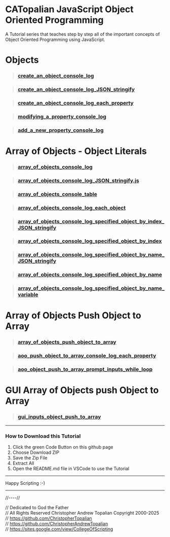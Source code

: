 # CATopalian JavaScript Object Oriented Programming
A Tutorial series that teaches step by step all of the important concepts of Object Oriented Programming using JavaScript.

# Objects

> ### [create_an_object_console_log](src/js/001_objects/001_create_an_object_console_log.js)  

> ### [create_an_object_console_log_JSON_stringify](src/js/001_objects/002_create_an_object_console_log_JSON_stringify.js)  

> ### [create_an_object_console_log_each_property](src/js/001_objects/003_create_an_object_console_log_each_property.js)  

> ### [modifying_a_property_console_log](src/js/001_objects/004_modifying_a_property_console_log.js)  

> ### [add_a_new_property_console_log](src/js/001_objects/005_add_a_new_property_console_log.js)  

> ## 

# Array of Objects - Object Literals  

> ### [array_of_objects_console_log](src/js/002_array_of_objects_object_literals/001_aoo_console_log.js)  

> ### [array_of_objects_console_log_JSON_stringify.js](src/js/002_array_of_objects_object_literals/002_aoo_console_log_JSON_stringify.js)  

> ### [array_of_objects_console_table](src/js/002_array_of_objects_object_literals/003_aoo_console_table.js)  

> ### [array_of_objects_console_log_each_object](src/js/002_array_of_objects_object_literals/004_aoo_console_log_each_object.js)  

> ### [array_of_objects_console_log_specified_object_by_index_JSON_stringify](src/js/002_array_of_objects_object_literals/005_aoo_console_log_specified_object_by_index_JSON_stringify.js)  

> ### [array_of_objects_console_log_specified_object_by_index](src/js/002_array_of_objects_object_literals/006_aoo_console_log_specified_object_by_index.js)  

> ### [array_of_objects_console_log_specified_object_by_name_JSON_stringify](src/js/002_array_of_objects_object_literals/007_aoo_console_log_specified_object_by_name_JSON_stringify.js)  

> ### [array_of_objects_console_log_specified_object_by_name](src/js/002_array_of_objects_object_literals/008_aoo_console_log_specified_object_by_name.js)  

> ### [array_of_objects_console_log_specified_object_by_name_variable](src/js/002_array_of_objects_object_literals/009_aoo_console_log_specified_object_by_name_variable.js)  

> ## 

#  Array of Objects Push Object to Array

> ### [array_of_objects_push_object_to_array](src/js/003_array_of_objects_push_object_to_array/001_aoo_push_object_to_array_console_log.js)  

> ### [aoo_push_object_to_array_console_log_each_property](src/js/003_array_of_objects_push_object_to_array/002_aoo_push_object_to_array_console_log_each_property.js)  

> ### [aoo_object_push_to_array_prompt_inputs_while_loop](src/js/003_array_of_objects_push_object_to_array/003_aoo_object_push_to_array_prompt_inputs_while_loop.js)  

> ## 

# GUI Array of Objects push Object to Array

> ### [gui_inputs_object_push_to_array](src/js/004_gui_array_of_objects_push_object_to_array/004_gui_inputs_object_push_to_array.html)  

---

### How to Download this Tutorial
1. Click the green Code Button on this github page
2. Choose Download ZIP
3. Save the Zip File
4. Extract All
5. Open the README.md file in VSCode to use the Tutorial

---

Happy Scripting :-)

---

//----//

// Dedicated to God the Father  
// All Rights Reserved Christopher Andrew Topalian Copyright 2000-2025  
// https://github.com/ChristopherTopalian  
// https://github.com/ChristopherAndrewTopalian  
// https://sites.google.com/view/CollegeOfScripting

